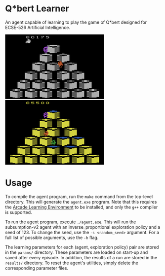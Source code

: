 # Q*bert Learner

An agent capable of learning to play the game of Q*bert designed for ECSE-526 Artificial Intelligence.

![Level 10](report/images/level-10.png)![Level 11](report/images/level-11.png)

# Usage

To compile the agent program, run the `make` command from the top-level directory. This will generate the `agent.exe` program. Note that this requires the [Arcade Learning Environment](https://github.com/mgbellemare/Arcade-Learning-Environment) to be installed, and only the `g++` compiler is supported.

To run the agent program, execute `./agent.exe`. This will run the subsumption-v2 agent with an inverse_proportional exploration policy and a seed of 123. To change the seed, use the `-s <random_seed>` argument. For a full list of possible arguments, use the `-h` flag.

The learning parameters for each (agent, exploration policy) pair are stored in the `params/` directory. These parameters are loaded on start-up and saved after every episode. In addition, the results of a run are stored in the `results/` directory. To reset the agent's utilities, simply delete the corresponding parameter files.
